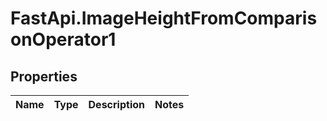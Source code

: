 # FastApi.ImageHeightFromComparisonOperator1

## Properties
Name | Type | Description | Notes
------------ | ------------- | ------------- | -------------

